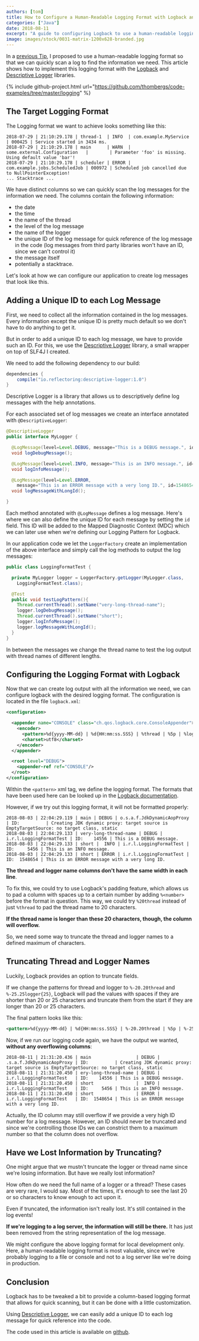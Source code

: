 ```yaml
---
authors: [tom]
title: How to Configure a Human-Readable Logging Format with Logback and Descriptive Logger
categories: ["Java"]
date: 2018-08-11
excerpt: "A guide to configuring Logback to use a human-readable logging format."
image: images/stock/0031-matrix-1200x628-branded.jpg
---
```




In a [previous Tip](/logging-format), I proposed to use a human-readable logging format
so that we can quickly scan a log to find the information we need. This article
shows how to implement this logging format with the [Logback](https://logback.qos.ch/)
and [Descriptive Logger](https://github.com/thombergs/descriptive-logger) libraries.

{% include github-project.html url="https://github.com/thombergs/code-examples/tree/master/logging" %}

## The Target Logging Format

The Logging format we want to achieve looks something like this:

```
2018-07-29 | 21:10:29.178 | thread-1  | INFO  | com.example.MyService         | 000425 | Service started in 3434 ms.
2018-07-29 | 21:10:29.178 | main      | WARN  | some.external.Configuration   |        | Parameter 'foo' is missing. Using default value 'bar'!
2018-07-29 | 21:10:29.178 | scheduler | ERROR | com.example.jobs.ScheduledJob | 000972 | Scheduled job cancelled due to NullPointerException! 
... Stacktrace ...
```

We have distinct columns so we can quickly scan the log messages for the information we need.
The columns contain the following information:

* the date
* the time
* the name of the thread
* the level of the log message
* the name of the logger
* the unique ID of the log message for quick reference of the log message in the code 
  (log messages from third party libraries won't have an ID, since we can't control it)
* the message itself
* potentially a stacktrace.

Let's look at how we can configure our application to create log messages that look like this.

## Adding a Unique ID to each Log Message

First, we need to collect all the information contained in the log messages. Every information except the
unique ID is pretty much default so we don't have to do anything to get it. 

But in order to add a unique ID to each log message, we have to provide such an ID. For this, we use the 
[Descriptive Logger](https://github.com/thombergs/descriptive-logger) library, a small wrapper on top
of SLF4J I created.

We need to add the following dependency to our build:

```groovy
dependencies {
    compile("io.reflectoring:descriptive-logger:1.0")
}
```

Descriptive Logger is a library that allows us to descriptively define log messages with the help annotations. 

For each 
associated set of log messages we create an interface annotated with `@DescriptiveLogger`:

```java
@DescriptiveLogger
public interface MyLogger {

  @LogMessage(level=Level.DEBUG, message="This is a DEBUG message.", id=14556)
  void logDebugMessage();

  @LogMessage(level=Level.INFO, message="This is an INFO message.", id=5456)
  void logInfoMessage();

  @LogMessage(level=Level.ERROR, 
    message="This is an ERROR message with a very long ID.", id=1548654)
  void logMessageWithLongId();

}
```

Each method annotated with `@LogMessage` defines a log message. Here's where we can also define the unique ID for each
message by setting the `id` field. This ID will be added to the Mapped Diagnostic Context (MDC) which we can later use 
when we're defining our Logging Pattern for Logback.

In our application code we let the `LoggerFactory` create an implementation of the above interface and simply
call the log methods to output the log messages:  

```java
public class LoggingFormatTest {

  private MyLogger logger = LoggerFactory.getLogger(MyLogger.class, 
    LoggingFormatTest.class);

  @Test
  public void testLogPattern(){
    Thread.currentThread().setName("very-long-thread-name");
    logger.logDebugMessage();
    Thread.currentThread().setName("short");
    logger.logInfoMessage();
    logger.logMessageWithLongId();
  }
}
```

In between the messages we change the thread name to test the log output with thread names of different lengths.

## Configuring the Logging Format with Logback

Now that we can create log output with all the information we need, we can configure logback with the desired logging format. 
The configuration is located in the file `logback.xml`:

```xml
<configuration>

  <appender name="CONSOLE" class="ch.qos.logback.core.ConsoleAppender">
    <encoder>
      <pattern>%d{yyyy-MM-dd} | %d{HH:mm:ss.SSS} | %thread | %5p | %logger{25} | %12(ID: %8mdc{id}) | %m%n</pattern>
      <charset>utf8</charset>
    </encoder>
  </appender>

  <root level="DEBUG">
    <appender-ref ref="CONSOLE"/>
  </root>
</configuration>
```

Within the `<pattern>` xml tag, we define the logging format. The formats that have been used here can be looked up in the 
[Logback documentation](https://logback.qos.ch/manual/layouts.html).

However, if we try out this logging format, it will not be formatted properly:

```
2018-08-03 | 22:04:29.119 | main | DEBUG | o.s.a.f.JdkDynamicAopProxy | ID:          | Creating JDK dynamic proxy: target source is EmptyTargetSource: no target class, static
2018-08-03 | 22:04:29.133 | very-long-thread-name | DEBUG | i.r.l.LoggingFormatTest | ID:    14556 | This is a DEBUG message.
2018-08-03 | 22:04:29.133 | short |  INFO | i.r.l.LoggingFormatTest | ID:     5456 | This is an INFO message.
2018-08-03 | 22:04:29.133 | short | ERROR | i.r.l.LoggingFormatTest | ID:  1548654 | This is an ERROR message with a very long ID.
```

**The thread and logger name columns don't have the same width in each line**. 

To fix this, we could try to use Logback's padding feature, which allows us to pad a column with spaces up to a certain number
by adding `%<number>` before the format in question. This way, we could try `%20thread` instead of just `%thread` to pad the thread name
to 20 characters. 

**If the thread name is longer than these 20 characters, though, the column will overflow.**

So, we need some way to truncate the thread and logger names to a defined maximum of characters.

## Truncating Thread and Logger Names

Luckily, Logback provides an option to truncate fields.

If we change the patterns for thread and logger to `%-20.20thread` and `%-25.25logger{25}`, Logback will
pad the values with spaces if they are shorter than 20 or 25 characters and truncate them from the start
if they are longer than 20 or 25 characters.

The final pattern looks like this:
```xml
<pattern>%d{yyyy-MM-dd} | %d{HH:mm:ss.SSS} | %-20.20thread | %5p | %-25.25logger{25} | %12(ID: %8mdc{id}) | %m%n</pattern>
```

Now, if we run our logging code again, we have the output we wanted, **without any overflowing columns**:

```
2018-08-11 | 21:31:20.436 | main                 | DEBUG | .s.a.f.JdkDynamicAopProxy | ID:          | Creating JDK dynamic proxy: target source is EmptyTargetSource: no target class, static
2018-08-11 | 21:31:20.450 | ery-long-thread-name | DEBUG | i.r.l.LoggingFormatTest   | ID:    14556 | This is a DEBUG message.
2018-08-11 | 21:31:20.450 | short                |  INFO | i.r.l.LoggingFormatTest   | ID:     5456 | This is an INFO message.
2018-08-11 | 21:31:20.450 | short                | ERROR | i.r.l.LoggingFormatTest   | ID:  1548654 | This is an ERROR message with a very long ID.
```

Actually, the ID column may still overflow if we provide a very high ID number for a log message. However, an ID
should never be truncated and since we're controlling those IDs we can constrict them to a maximum number 
so that the column does not overflow.

## Have we Lost Information by Truncating?

One might argue that we mustn't truncate the logger or thread name since we're losing information.
But have we really lost information? 

How often do we need the full name of a logger or a thread? These cases are very rare, I would say. Most
of the times, it's enough to see the last 20 or so characters to know enough to act upon it.

Even if truncated, the information isn't really lost. It's still contained in the log events!

**If we're logging to a log server, the information will still be there.** It has just been removed from the 
string representation of the log message.

We might configure the above logging format for local development only. Here, a human-readable
logging format is most valuable, since we're probably logging to a file or console and not to a log server
like we're doing in production.

## Conclusion

Logback has to be tweaked a bit to provide a column-based logging format that allows for quick scanning,
but it can be done with a little customization. 

Using [Descriptive Logger](https://github.com/thombergs/descriptive-logger), we can easily add a unique
ID to each log message for quick reference into the code. 

The code used in this article is available on [github](https://github.com/thombergs/code-examples/tree/master/logging). 

 
